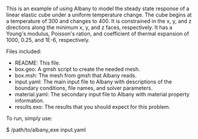 This is an example of using Albany to model the
steady state response of a linear elastic cube 
under a uniform temperature change. The cube begins
at a temperature of 300 and changes to 400.
It is constrained in the x, y, and z directions along
the minimum x, y, and z faces, respectively. 
It has a Young's modulus, Poisson's ration, 
and coefficient of thermal expansion of
1000, 0.25, and 1E-6, respectively.

Files included:
 - README: This file.
 - box.geo: A gmsh script to create the needed mesh.
 - box.msh: The mesh from gmsh that Albany reads.
 - input.yaml: The main input file to Albany with
    descriptions of the boundary conditions, file names,
    and solver parameters.
 - material.yaml: The secondary input file to Albany 
    with material property information.
 - results.exo: The results that you should expect 
    for this problem.

To run, simply use:

$ /path/to/albany_exe input.yaml
